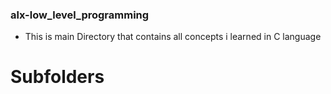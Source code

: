 ### alx-low_level_programming

* This is main Directory that contains all concepts i learned in C language

# Subfolders
